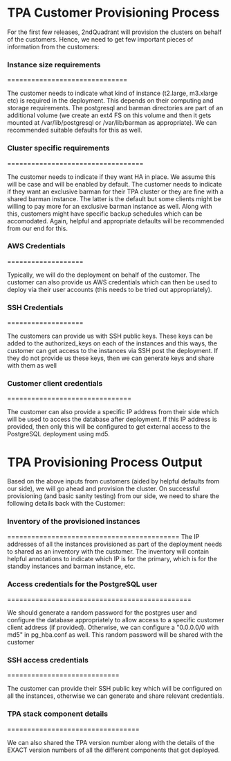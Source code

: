 TPA Customer Provisioning Process
=================================

For the first few releases, 2ndQuadrant will provision the clusters on behalf of the customers.
Hence, we need to get few important pieces of information from the customers:

### Instance size requirements
==============================

  The customer needs to indicate what kind of instance (t2.large, m3.xlarge etc) is required in the
  deployment. This depends on their computing and storage requirements. The postgresql and barman
  directories are part of an additional volume (we create an ext4 FS on this volume and then it gets
  mounted at /var/lib/postgresql or /var/lib/barman as appropriate). We can recommended suitable 
  defaults for this as well.
  
### Cluster specific requirements
==================================

  The customer needs to indicate if they want HA in place. We assume this will be case and will be
  enabled by default. The customer needs to indicate if they want an exclusive barman for their TPA
  cluster or they are fine with a shared barman instance. The latter is the default but some clients
  might be willing to pay more for an exclusive barman instance as well. Along with this, customers
  might have specific backup schedules which can be accomodated. Again, helpful and appropriate
  defaults will be recommended from our end for this.

### AWS Credentials
===================

  Typically, we will do the deployment on behalf of the customer. The customer can also provide us
  AWS credentials which can then be used to deploy via their user accounts (this needs to be tried out
  appropriately).
  
### SSH Credentials
===================

  The customers can provide us with SSH public keys. These keys can be added to the authorized_keys
  on each of the instances and this ways, the customer can get access to the instances via SSH post
  the deployment. If they do not provide us these keys, then we can generate keys and share with them
  as well
  
### Customer client credentials
===============================

  The customer can also provide a specific IP address from their side which will be used to access the
  database after deployment. If this IP address is provided, then only this will be configured to get
  external access to the PostgreSQL deployment using md5.
  
TPA Provisioning Process Output
===============================

Based on the above inputs from customers (aided by helpful defaults from our side), we will go ahead
and provision the cluster. On successful provisioning (and basic sanity testing) from our side, we
need to share the following details back with the Customer:

###  Inventory of the provisioned instances
===========================================
  The IP addresses of all the instances provisioned as part of the deployment needs to shared as an
  inventory with the customer. The inventory will contain helpful annotations to indicate which IP is
  for the primary, which is for the standby instances and barman instance, etc.
  
### Access credentials for the PostgreSQL user
==============================================

  We should generate a random password for the postgres user and configure the database appropriately
  to allow access to a specific customer client address (if provided). Otherwise, we can configure a
  "0.0.0.0/0 with md5" in pg_hba.conf as well. This random password will be shared with the customer
  
### SSH access credentials
============================ 

  The customer can provide their SSH public key which will be configured on all the instances, otherwise
  we can generate and share relevant credentials.
  
### TPA stack component details
=================================

  We can also shared the TPA version number along with the details of the EXACT version numbers of all
  the different components that got deployed.

